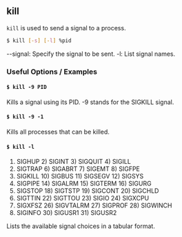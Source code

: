 ---
---

kill
--

`kill` is used to send a signal to a process.

~~~ bash
$ kill [-s] [-l] %pid
~~~

--signal: Specify the signal to be sent.
-l: List signal names. 

<!--more-->

### Useful Options / Examples

#### `$ kill -9 PID`

Kills a signal using its PID. 
-9 stands for the SIGKILL signal.

#### `$ kill -9 -1`

Kills all processes that can be killed.

#### `$ kill -l`

 1) SIGHUP	 2) SIGINT	 3) SIGQUIT	 4) SIGILL
 5) SIGTRAP	 6) SIGABRT	 7) SIGEMT	 8) SIGFPE
 9) SIGKILL	10) SIGBUS	11) SIGSEGV	12) SIGSYS
13) SIGPIPE	14) SIGALRM	15) SIGTERM	16) SIGURG
17) SIGSTOP	18) SIGTSTP	19) SIGCONT	20) SIGCHLD
21) SIGTTIN	22) SIGTTOU	23) SIGIO	24) SIGXCPU
25) SIGXFSZ	26) SIGVTALRM	27) SIGPROF	28) SIGWINCH
29) SIGINFO	30) SIGUSR1	31) SIGUSR2

Lists the available signal choices in a tabular format.

